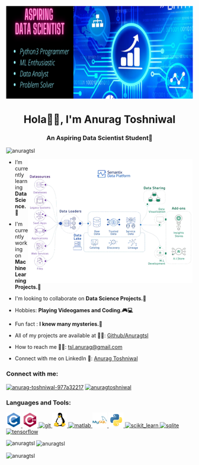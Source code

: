 <img align="top"  width="1000" height="250" src="https://github.com/Anuragtsl/Anuragtsl/blob/main/Aspiring%20Data%20Scientist.png">

<h1 align="center">Hola🙋‍♂️, I'm Anurag Toshniwal</h1>
<h3 align="center">An Aspiring Data Scientist Student💪</h3>

<p align="left"> <img src="https://komarev.com/ghpvc/?username=anuragtsl&label=Profile%20views&color=0e75b6&style=flat" alt="anuragtsl" /> </p>

<img align="right" alt="Coding" width="445" src="https://github.com/Anuragtsl/Anuragtsl/blob/main/git.gif">

- I’m currently learning **Data Science.💖**

- I'm currently working on **Machine Learning Projects.🌈**

- I'm looking to collaborate on **Data Science Projects.👭**

- Hobbies: **Playing Videogames and Coding.🎮💻**

- Fun fact : **I knew many mysteries.🤗**

- All of my projects are available at 👨‍💻: [Github/Anuragtsl](https://github.com/Anuragtsl)

- How to reach me 🕵️‍♀️: tsl.anurag@gmail.com

- Connect with me on LinkedIn 🤝: [Anurag Toshniwal](https://www.linkedin.com/in/anu-toshniwal/)

<h3 align="left">Connect with me:</h3>
<p align="left">
<a href="https://linkedin.com/in/anurag-toshniwal-977a32217" target="blank"><img align="center" src="https://raw.githubusercontent.com/rahuldkjain/github-profile-readme-generator/master/src/images/icons/Social/linked-in-alt.svg" alt="anurag-toshniwal-977a32217" height="30" width="40" /></a>
<a href="https://kaggle.com/anuragtoshniwal" target="blank"><img align="center" src="https://raw.githubusercontent.com/rahuldkjain/github-profile-readme-generator/master/src/images/icons/Social/kaggle.svg" alt="anuragtoshniwal" height="30" width="40" /></a>
</p>

<h3 align="left">Languages and Tools:</h3>
<p align="left"> <a href="https://www.cprogramming.com/" target="_blank"> <img src="https://raw.githubusercontent.com/devicons/devicon/master/icons/c/c-original.svg" alt="c" width="40" height="40"/> </a> <a href="https://www.w3schools.com/cpp/" target="_blank"> <img src="https://raw.githubusercontent.com/devicons/devicon/master/icons/cplusplus/cplusplus-original.svg" alt="cplusplus" width="40" height="40"/> </a> <a href="https://git-scm.com/" target="_blank"> <img src="https://www.vectorlogo.zone/logos/git-scm/git-scm-icon.svg" alt="git" width="40" height="40"/> </a> <a href="https://www.linux.org/" target="_blank"> <img src="https://raw.githubusercontent.com/devicons/devicon/master/icons/linux/linux-original.svg" alt="linux" width="40" height="40"/> </a> <a href="https://www.mathworks.com/" target="_blank"> <img src="https://upload.wikimedia.org/wikipedia/commons/2/21/Matlab_Logo.png" alt="matlab" width="40" height="40"/> </a><a href="https://www.mysql.com/" target="_blank"> <img src="https://raw.githubusercontent.com/devicons/devicon/master/icons/mysql/mysql-original-wordmark.svg" alt="mysql" width="40" height="40"/> </a> <a href="https://www.python.org" target="_blank"> <img src="https://raw.githubusercontent.com/devicons/devicon/master/icons/python/python-original.svg" alt="python" width="40" height="40"/> </a> <a href="https://scikit-learn.org/" target="_blank"> <img src="https://upload.wikimedia.org/wikipedia/commons/0/05/Scikit_learn_logo_small.svg" alt="scikit_learn" width="40" height="40"/> </a> <a href="https://www.sqlite.org/" target="_blank"> <img src="https://www.vectorlogo.zone/logos/sqlite/sqlite-icon.svg" alt="sqlite" width="40" height="40"/> </a> <a href="https://www.tensorflow.org" target="_blank"> <img src="https://www.vectorlogo.zone/logos/tensorflow/tensorflow-icon.svg" alt="tensorflow" width="40" height="40"/> </a> </p>

<p><img align="left" src="https://github-readme-stats.vercel.app/api/top-langs?username=anuragtsl&show_icons=true&theme=highcontrast&locale=en&layout=compact" alt="anuragtsl" /></p>

<p>&nbsp;<img align="center" src="https://github-readme-stats.vercel.app/api?username=anuragtsl&show_icons=true&theme=radical&bg_color=000000&locale=en" alt="anuragtsl" /></p>

<p><img align="center" src="https://github-readme-streak-stats.herokuapp.com/?user=anuragtsl&theme=highcontrast" alt="anuragtsl" /></p>
